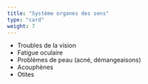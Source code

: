 ```yaml
---
title: "Système organes des sens"
type: "card"
weight: 7
---
```


* Troubles de la vision
* Fatigue oculaire
* Problèmes de peau (acné, démangeaisons)
* Acouphènes
* Otites

